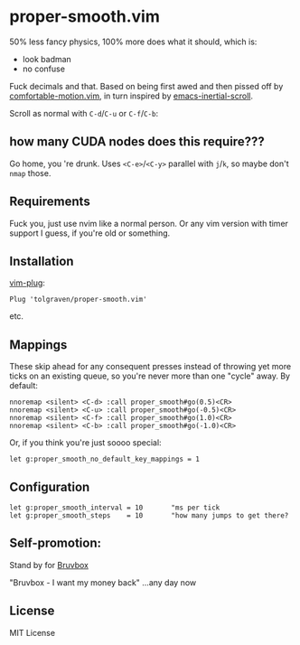# proper-smooth.vim

50% less fancy physics, 100% more does what it should, which is:
* look badman
* no confuse

Fuck decimals and that.
Based on being first awed and then pissed off by [comfortable-motion.vim](https://github.com/yuttie/comfortable-motion.vim), in turn inspired by [emacs-inertial-scroll](https://github.com/kiwanami/emacs-inertial-scroll).

Scroll as normal with `C-d`/`C-u` or `C-f`/`C-b`:
<!-- ![Scroll with `C-d`/`C-u`]() -->

## how many CUDA nodes does this require???
Go home, you 're drunk. Uses `<C-e>`/`<C-y>` parallel with `j`/`k`, so maybe don't `nmap` those.

## Requirements
Fuck you, just use nvim like a normal person. Or any vim version with timer support I guess, if you're old or something.

## Installation
[vim-plug](https://github.com/junegunn/vim-plug):
```vim
Plug 'tolgraven/proper-smooth.vim'
```
etc.

## Mappings
These skip ahead for any consequent presses instead of throwing yet more ticks on an existing queue, so you're never more than one "cycle" away.
By default:
```vim
nnoremap <silent> <C-d> :call proper_smooth#go(0.5)<CR>
nnoremap <silent> <C-u> :call proper_smooth#go(-0.5)<CR>
nnoremap <silent> <C-f> :call proper_smooth#go(1.0)<CR>
nnoremap <silent> <C-b> :call proper_smooth#go(-1.0)<CR>
```
Or, if you think you're just soooo special:
```vim
let g:proper_smooth_no_default_key_mappings = 1
```

## Configuration
```vim
let g:proper_smooth_interval = 10 		"ms per tick
let g:proper_smooth_steps 	 = 10 		"how many jumps to get there?
```

## Self-promotion:
Stand by for [Bruvbox](https://github.com/tolgraven/bruvbox)
<!-- "Bruvbox - there's nothing Gruvy about it" -->
"Bruvbox - I want my money back"
<angry image goes here>
...any day now

## License
MIT License
